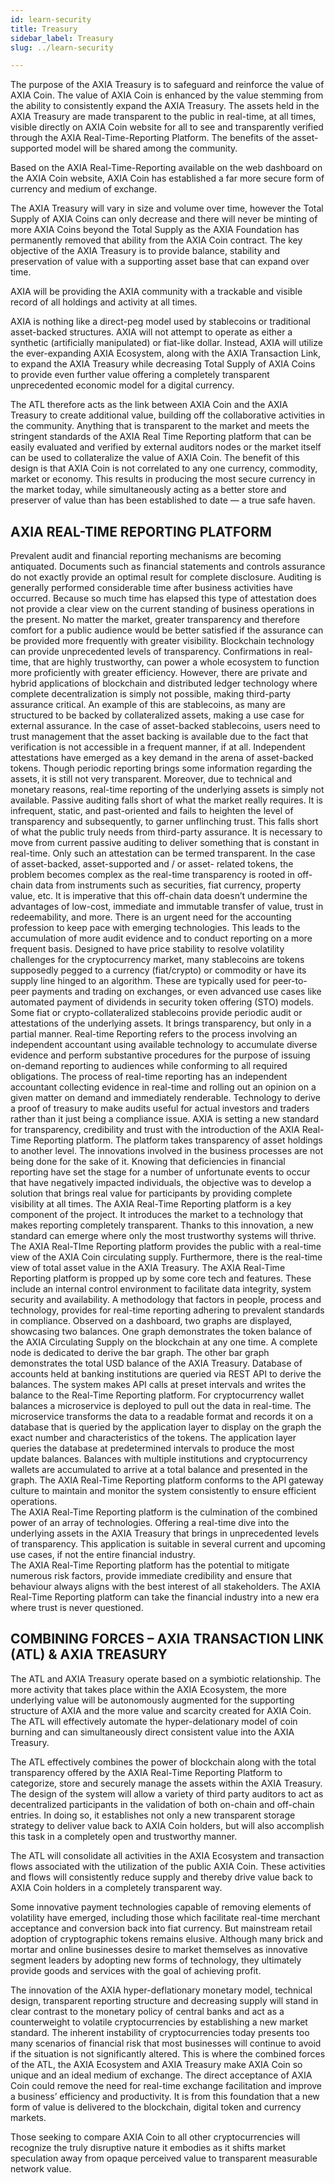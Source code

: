 ```yaml
---
id: learn-security
title: Treasury
sidebar_label: Treasury
slug: ../learn-security

---
```


The purpose of the AXIA Treasury is to safeguard and reinforce the value of AXIA Coin. The value of AXIA Coin is enhanced by the value stemming from the ability to consistently expand the AXIA Treasury. The assets held in the AXIA Treasury are made transparent to the public in real-time, at all times, visible directly on AXIA Coin website for all to see and transparently verified through the AXIA Real-Time-Reporting Platform. The benefits of the asset-supported model will be shared among the community. 

Based on the AXIA Real-Time-Reporting available on the web dashboard on the AXIA Coin website, AXIA Coin has established a far more secure form of currency and medium of exchange.

The AXIA Treasury will vary in size and volume over time, however the Total Supply of AXIA Coins can only decrease and there will never be minting of more AXIA Coins beyond the Total Supply as the AXIA Foundation has permanently removed that ability from the AXIA Coin contract. The key objective of the AXIA Treasury is to provide balance, stability and preservation of value with a supporting asset base that can expand over time.

AXIA will be providing the AXIA community with a trackable and visible record of all holdings and activity at all times. 

AXIA is nothing like a direct-peg model used by stablecoins or traditional asset-backed structures. AXIA will not attempt to operate as either a synthetic (artificially manipulated) or fiat-like dollar. Instead, AXIA will utilize the ever-expanding AXIA Ecosystem, along with the AXIA Transaction Link, to expand the AXIA Treasury while decreasing Total Supply of AXIA Coins to provide even further value offering a completely transparent unprecedented economic model for a digital currency. 

The ATL therefore acts as the link between AXIA Coin and the AXIA Treasury to create additional value, building off the collaborative activities in the community. Anything that is transparent to the market and meets the stringent standards of the AXIA Real Time Reporting platform that can be easily evaluated and verified by external auditors nodes or the market itself can be used to collateralize the value of AXIA Coin. The benefit of this design is that AXIA Coin is not correlated to any one currency, commodity, market or economy. This results in producing the most secure currency in the market today, while simultaneously acting as a better store and preserver of value than has been established to date — a true safe haven.  

## AXIA REAL-TIME REPORTING PLATFORM
Prevalent audit and financial reporting mechanisms are becoming antiquated. Documents such as financial statements and controls assurance do not exactly provide an optimal result for complete disclosure. Auditing is generally performed considerable time after business activities have occurred. Because so much time has elapsed this type of attestation does not provide a clear view on the current standing of business operations in the present. No matter the market, greater transparency and therefore comfort for a public audience would be better satisfied if the assurance can be provided more frequently with greater visibility.
Blockchain technology can provide unprecedented levels of transparency. Confirmations in real-time, that are highly trustworthy, can power a whole ecosystem to function more proficiently with greater efficiency. 
However, there are private and hybrid applications of blockchain and distributed ledger technology where complete decentralization is simply not possible, making third-party assurance critical. An example of this are stablecoins, as many are structured to be backed by collateralized assets, making a use case for external assurance.
In the case of asset-backed stablecoins, users need to trust management that the asset backing is available due to the fact that verification is not accessible in a frequent manner, if at all. Independent attestations have emerged as a key demand in the arena of asset-backed tokens. Though periodic reporting brings some information regarding the assets, it is still not very transparent. Moreover, due to technical and monetary reasons, real-time reporting of the underlying assets is simply not available.
Passive auditing falls short of what the market really requires. It is infrequent, static, and past-oriented and fails to heighten the level of transparency and subsequently, to garner unflinching trust. This falls short of what the public truly needs from third-party assurance.
It is necessary to move from current passive auditing to deliver something that is constant in real-time. Only such an attestation can be termed transparent.
In the case of asset-backed, asset-supported and / or asset- related tokens, the problem becomes complex as the real-time transparency is rooted in off-chain data from instruments such as securities, fiat currency, property value, etc. It is imperative that this off-chain data doesn’t undermine the advantages of low-cost, immediate and immutable transfer of value, trust in redeemability, and more.
There is an urgent need for the accounting profession to keep pace with emerging technologies. This leads to the accumulation of more audit evidence and to conduct reporting on a more frequent basis. 
Designed to have  price stability to resolve volatility challenges for the cryptocurrency market, many stablecoins are tokens supposedly pegged to a currency (fiat/crypto) or commodity or have its supply line hinged to an algorithm. These are typically used for peer-to-peer payments and trading on exchanges, or even advanced use cases like automated payment of dividends in security token offering (STO) models.
Some fiat or crypto-collateralized stablecoins provide periodic audit or attestations of the underlying assets. It brings transparency, but only in a partial manner.
Real-time Reporting refers to the process involving an independent accountant using available technology to accumulate diverse evidence and perform substantive procedures for the purpose of issuing on-demand reporting to audiences while conforming to all required obligations.
The process of real-time reporting has an independent accountant collecting evidence in real-time and rolling out an opinion on a given matter on demand and immediately renderable.
Technology to derive a proof of treasury to make audits useful for actual investors and traders rather than it just being a compliance issue.
AXIA is setting a new standard for transparency, credibility and trust with the introduction of the AXIA Real-Time Reporting platform. The platform takes transparency of asset holdings to another level.
The innovations involved in the business processes are not being done for the sake of it. Knowing that deficiencies in financial reporting have set the stage for a number of unfortunate events to occur that have negatively impacted individuals, the objective was to develop a solution that brings real value for participants by providing complete visibility at all times. The AXIA Real-Time Reporting platform is a key component of the project. It introduces the market to a technology that makes reporting completely transparent. Thanks to this innovation, a new standard can emerge where only the most trustworthy systems will thrive.
The AXIA Real-TIme Reporting platform provides the public with a real-time view of the AXIA Coin circulating supply. Furthermore, there is the real-time view of total asset value in the AXIA Treasury.
The AXIA Real-Time Reporting platform is propped up by some core tech and features. These include an internal control environment to facilitate data integrity, system security and availability. A methodology that factors in people, process and technology, provides for real-time reporting adhering to prevalent standards in compliance.
Observed on a dashboard, two graphs are  displayed, showcasing two balances.
One graph demonstrates the token balance of the AXIA Circulating Supply on the blockchain at any one time. A complete node is dedicated to derive the bar graph.
The other bar graph demonstrates the total USD balance of the AXIA Treasury. Database of accounts held at banking institutions are queried via REST API to derive the balances. The system makes API calls at preset intervals and writes the balance to the Real-Time Reporting platform. 
For cryptocurrency wallet balances a microservice is deployed to pull out the data in real-time. The microservice transforms the data to a readable format and records it on a database that is queried by the application layer to display on the graph the exact number and characteristics of the tokens. The application layer queries the database at predetermined intervals to produce the most update balances.
Balances with multiple institutions and cryptocurrency wallets are accumulated to arrive at a total balance and presented in the graph.
The AXIA Real-Time Reporting platform conforms to the API gateway culture to maintain and monitor the system consistently to ensure efficient operations.  
The AXIA Real-Time Reporting platform is the culmination of the combined power of an array of technologies. Offering a real-time dive into the underlying assets in the AXIA Treasury that brings in unprecedented levels of transparency. This application is suitable in several current and upcoming use cases, if not the entire financial industry.  
The AXIA Real-Time Reporting platform has the potential to mitigate numerous risk factors, provide immediate credibility and ensure that behaviour always aligns with the best interest of all stakeholders. 
The AXIA Real-Time Reporting platform can take the financial industry into a new era where trust is never questioned.
## COMBINING FORCES – AXIA TRANSACTION LINK (ATL) & AXIA TREASURY
The ATL and AXIA Treasury operate based on a symbiotic relationship. The more activity that takes place within the AXIA Ecosystem, the more underlying value will be autonomously augmented for the supporting structure of AXIA and the more value and scarcity created for AXIA Coin. The ATL will effectively automate the hyper-delationary model of coin burning and can simultaneously direct consistent value into the AXIA Treasury. 

The ATL effectively combines the power of blockchain along with the total transparency offered by the AXIA Real-Time Reporting Platform to categorize, store and securely manage the assets within the AXIA Treasury. The design of the system will allow a variety of third party auditors to act as decentralized participants in the validation of both on-chain and off-chain entries. In doing so, it establishes not only a new transparent storage strategy to deliver value back to AXIA Coin holders, but will also accomplish this task in a completely open and trustworthy manner. 

The ATL will consolidate all activities in the AXIA Ecosystem and transaction flows associated with the utilization of the public AXIA Coin. These activities and flows will consistently reduce supply and thereby drive value back to AXIA Coin holders in a completely transparent way. 

Some innovative payment technologies capable of removing elements of volatility have emerged, including those which facilitate real-time merchant acceptance and conversion back into fiat currency. But mainstream retail adoption of cryptographic tokens remains elusive. Although many brick and mortar and online businesses desire to market themselves as innovative segment leaders by adopting new forms of technology, they ultimately provide goods and services with the goal of achieving profit. 

The innovation of the AXIA hyper-deflationary monetary model, technical design, transparent reporting structure and decreasing supply will stand in clear contrast to the monetary policy of central banks and act as a counterweight to volatile cryptocurrencies by establishing a new market standard. The inherent instability of cryptocurrencies today presents too many scenarios of financial risk that most businesses will continue to avoid if the situation is not significantly altered. This is where the combined forces of the ATL, the AXIA Ecosystem and AXIA Treasury make AXIA Coin so unique and an ideal medium of exchange. The direct acceptance of AXIA Coin could remove the need for real-time exchange facilitation and improve a business’ efficiency and productivity. It is from this foundation that a new form of value is delivered to the blockchain, digital token and currency markets. 

Those seeking to compare AXIA Coin to all other cryptocurrencies will recognize the truly disruptive nature it embodies as it shifts market speculation away from opaque perceived value to transparent measurable network value.
